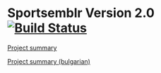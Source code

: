# Sportsemblr Version 2.0 [![Build Status](https://travis-ci.org/lordendbear/Sportsemblr.2.svg?branch=master)](https://travis-ci.org/lordendbear/Sportsemblr.2)

[Project summary](https://docs.google.com/document/d/1K2_rQsSbkaQfpO1gciDXHp_hNcb1nrNzrDXIeYQ9k5U/edit?usp=sharing)

[Project summary (bulgarian)](https://docs.google.com/document/d/1_pxe8EfrOkqVre16oB9b2NBAHJnNcvodLzZF2wz8UIk/edit?usp=sharing)
